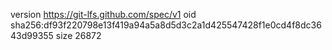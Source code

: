 version https://git-lfs.github.com/spec/v1
oid sha256:df93f220798e13f419a94a5a8d5d3c2a1d425547428f1e0cd4f8dc3643d99355
size 26872
